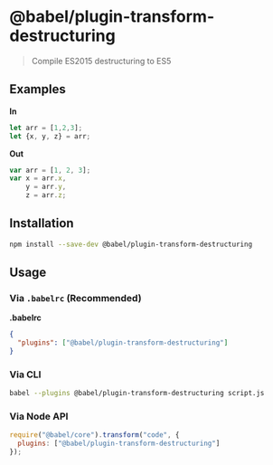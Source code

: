 # @babel/plugin-transform-destructuring

> Compile ES2015 destructuring to ES5

## Examples

**In**

```javascript
let arr = [1,2,3];
let {x, y, z} = arr;
```

**Out**

```javascript
var arr = [1, 2, 3];
var x = arr.x,
    y = arr.y,
    z = arr.z;
```

## Installation

```sh
npm install --save-dev @babel/plugin-transform-destructuring
```

## Usage

### Via `.babelrc` (Recommended)

**.babelrc**

```json
{
  "plugins": ["@babel/plugin-transform-destructuring"]
}
```

### Via CLI

```sh
babel --plugins @babel/plugin-transform-destructuring script.js
```

### Via Node API

```javascript
require("@babel/core").transform("code", {
  plugins: ["@babel/plugin-transform-destructuring"]
});
```
